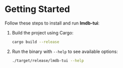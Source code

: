 # Getting Started

Follow these steps to install and run **lmdb-tui**:

1. Build the project using Cargo:
   ```bash
   cargo build --release
   ```
2. Run the binary with `--help` to see available options:
   ```bash
   ./target/release/lmdb-tui --help
   ```
